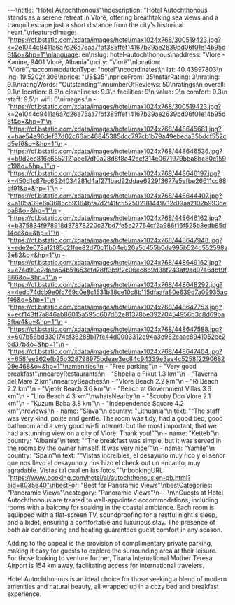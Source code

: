 ---\ntitle: "Hotel Autochthonous"\ndescription: "Hotel Autochthonous stands as a serene retreat in Vlorë, offering breathtaking sea views and a tranquil escape just a short distance from the city's historical heart."\nfeaturedImage: "https://cf.bstatic.com/xdata/images/hotel/max1024x768/300519423.jpg?k=2e1044c9411a6a7d26a75aa7fbf385ffef14167b39ae2639bd06f01e14b95d6f&o=&hp=1"\nlanguage: en\nslug: hotel-autochthonous\naddress: "Vlore - Kanine, 9401 Vlorë, Albania"\ncity: "Vlorë"\nlocation: "Vlorë"\naccommodationType: "hotel"\ncoordinates:\n  lat: 40.43997803\n  lng: 19.52024306\nprice: "US$35"\npriceFrom: 35\nstarRating: 3\nrating: 9.1\nratingWords: "Outstanding"\nnumberOfReviews: 50\nratings:\n  overall: 9.1\n  location: 8.5\n  cleanliness: 9.3\n  facilities: 9\n  value: 9\n  comfort: 9.3\n  staff: 9.5\n  wifi: 0\nimages:\n  - "https://cf.bstatic.com/xdata/images/hotel/max1024x768/300519423.jpg?k=2e1044c9411a6a7d26a75aa7fbf385ffef14167b39ae2639bd06f01e14b95d6f&o=&hp=1"\n  - "https://cf.bstatic.com/xdata/images/hotel/max1024x768/448645681.jpg?k=bae54e96def37d02c66ac46845385dcc797cb1b79a49ebeda35bdcf552cd5ef6&o=&hp=1"\n  - "https://cf.bstatic.com/xdata/images/hotel/max1024x768/448646536.jpg?k=b9d2ec816c6552121aee17df0a28d8f8a42ccf314e0671979bba8bc80e159c19&o=&hp=1"\n  - "https://cf.bstatic.com/xdata/images/hotel/max1024x768/448646197.jpg?k=450d1c87bc6324034281d4af271bad92ddae6229f3677e5efbe26611cc88df91&o=&hp=1"\n  - "https://cf.bstatic.com/xdata/images/hotel/max1024x768/448644407.jpg?k=a105a39e6a3685cb9364bfa7d2f41fc552502181449712d19aa2102b993deba8&o=&hp=1"\n  - "https://cf.bstatic.com/xdata/images/hotel/max1024x768/448646162.jpg?k=b375834f978918d37878220c37bd7fe5e27764cf2a986f16f525b3edb85d14ee&o=&hp=1"\n  - "https://cf.bstatic.com/xdata/images/hotel/max1024x768/448647948.jpg?k=ede2e078a12f85c21fee82d70c11b04eb20a5d455b0da995b524d552598a3e82&o=&hp=1"\n  - "https://cf.bstatic.com/xdata/images/hotel/max1024x768/448649162.jpg?k=e74d90e2daea54b51653efd78ff3b9f2c06ec8b9d38f243af9ad9746dbf9f866&o=&hp=1"\n  - "https://cf.bstatic.com/xdata/images/hotel/max1024x768/448648292.jpg?k=4edb74dcb9e0fc769c0e8c1531b38ce10c8b115dfaafa80e639d7a09935acf46&o=&hp=1"\n  - "https://cf.bstatic.com/xdata/images/hotel/max1024x768/448647753.jpg?k=ecf143ff7a846ab86015a595d607d62e81378be39270454956b3c8d69ba5fbe4&o=&hp=1"\n  - "https://cf.bstatic.com/xdata/images/hotel/max1024x768/448647588.jpg?k=607b56bd330174ef36288b17fc44d0003312e94a3e982caac8941052ec26d37b&o=&hp=1"\n  - "https://cf.bstatic.com/xdata/images/hotel/max1024x768/448647404.jpg?k=658fee362efb25b328798975bdeae3ec84c94339e3ae4c5258f229068209e468&o=&hp=1"\namenities:\n  - "Free parking"\n  - "Very good breakfast"\nnearbyRestaurants:\n  - "Shpella e Fikut 1.3 km"\n  - "Taverna del Mare 2 km"\nnearbyBeaches:\n  - "Vlore Beach 2.2 km"\n  - "Ri Beach 2.2 km"\n  - "Vjetër Beach 3.6 km"\n  - "Beach at Government Villas 3.6 km"\n  - "Liro Beach 4.3 km"\nwhatsNearby:\n  - "Scooby Doo Vlore 2.1 km"\n  - "Kuzum Baba 3.8 km"\n  - "Independence Square 4.2 km"\nreviews:\n  - name: "Slava"\n    country: "Lithuania"\n    text: "“The staff was very kind, polite and gentle. The room was tidy, had a good bed, good bathroom and a very good wi-fi internet. but the most important, that we had a stunning view on a city of Vlorë. Thank you!”"\n  - name: "Ketteb"\n    country: "Albania"\n    text: "“The breakfast was simple, but it was served in the rooms by the owner himself. It was very nice”"\n  - name: "Yamile"\n    country: "Spain"\n    text: "“Vistas increíbles, el desayuno muy rico y el señor que nos llevo al desayuno y nos hizo el check out un encanto, muy agradable. Vistas tal cual en las fotos.”"\nbookingURL: "https://www.booking.com/hotel/al/autochthonous.en-gb.html?aid=8035640"\nbestFor: "Best for Panoramic Views"\nbestCategories: "Panoramic Views"\ncategory: "Panoramic Views"\n---\n\nGuests at Hotel Autochthonous are treated to well-appointed accommodations, including rooms with a balcony for soaking in the coastal ambiance. Each room is equipped with a flat-screen TV, soundproofing for a restful night's sleep, and a bidet, ensuring a comfortable and luxurious stay. The presence of both air conditioning and heating guarantees guest comfort in any season.

Adding to the appeal is the provision of complimentary private parking, making it easy for guests to explore the surrounding area at their leisure. For those looking to venture further, Tirana International Mother Teresa Airport is 154 km away, facilitating access for international travelers.

Hotel Autochthonous is an ideal choice for those seeking a blend of modern amenities and natural beauty, all wrapped up in a cozy bed and breakfast experience.
